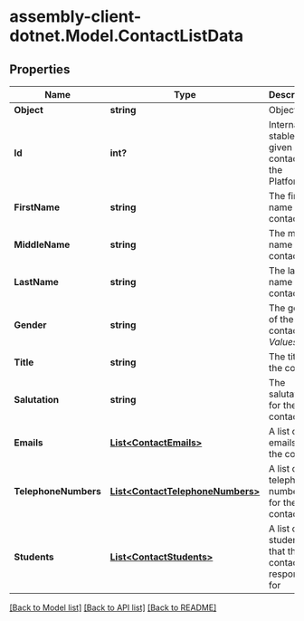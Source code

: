 # assembly-client-dotnet.Model.ContactListData
## Properties

Name | Type | Description | Notes
------------ | ------------- | ------------- | -------------
**Object** | **string** | Object type | [optional] 
**Id** | **int?** | Internal stable ID given to all contacts on the Platform | [optional] 
**FirstName** | **string** | The first name of the contact | [optional] 
**MiddleName** | **string** | The middle name of the contact | [optional] 
**LastName** | **string** | The last name of the contact | [optional] 
**Gender** | **string** | The gender of the contact *Values*  |Value|Description| |- --|- --| |&#x60;M&#x60;|Male| |&#x60;F&#x60;|Female|  | [optional] 
**Title** | **string** | The title of the contact | [optional] 
**Salutation** | **string** | The salutation for the contact | [optional] 
**Emails** | [**List&lt;ContactEmails&gt;**](ContactEmails.md) | A list of emails for the contact | [optional] 
**TelephoneNumbers** | [**List&lt;ContactTelephoneNumbers&gt;**](ContactTelephoneNumbers.md) | A list of telephone numbers for the contact | [optional] 
**Students** | [**List&lt;ContactStudents&gt;**](ContactStudents.md) | A list of student IDs that the contact is responsible for | [optional] 

[[Back to Model list]](../README.md#documentation-for-models) [[Back to API list]](../README.md#documentation-for-api-endpoints) [[Back to README]](../README.md)

